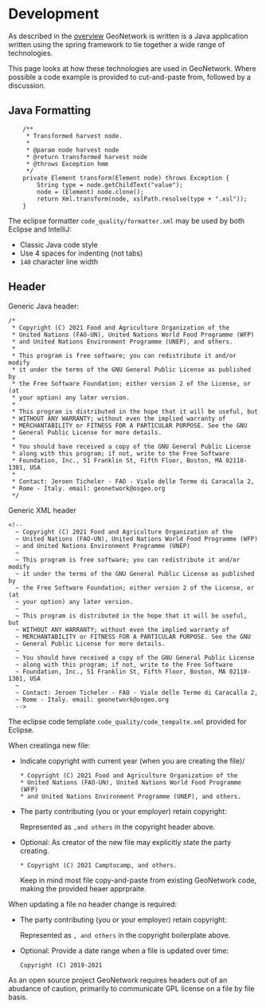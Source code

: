 # Development

As described in the [overview](OVERVIEW.md) GeoNetwork is written is a Java application written using the spring framework to tie together a wide range of technologies.

This page looks at how these technologies are used in GeoNetwork. Where possible a code example is provided to cut-and-paste from, followed by a discussion.

## Java Formatting

```
    /**
     * Transformed harvest node.
     *
     * @param node harvest node
     * @return transformed harvest node
     * @throws Exception hmm
     */
    private Element transform(Element node) throws Exception {
        String type = node.getChildText("value");
        node = (Element) node.clone();
        return Xml.transform(node, xslPath.resolve(type + ".xsl"));
    }
```

The eclipse formatter `code_quality/formatter.xml` may be used by both Eclipse and IntelliJ:

* Classic Java code style
* Use 4 spaces for indenting (not tabs)
* `140` character line width

## Header

Generic Java header:

```
/*
 * Copyright (C) 2021 Food and Agriculture Organization of the
 * United Nations (FAO-UN), United Nations World Food Programme (WFP)
 * and United Nations Environment Programme (UNEP), and others.
 *
 * This program is free software; you can redistribute it and/or modify
 * it under the terms of the GNU General Public License as published by
 * the Free Software Foundation; either version 2 of the License, or (at
 * your option) any later version.
 *
 * This program is distributed in the hope that it will be useful, but
 * WITHOUT ANY WARRANTY; without even the implied warranty of
 * MERCHANTABILITY or FITNESS FOR A PARTICULAR PURPOSE. See the GNU
 * General Public License for more details.
 *
 * You should have received a copy of the GNU General Public License
 * along with this program; if not, write to the Free Software
 * Foundation, Inc., 51 Franklin St, Fifth Floor, Boston, MA 02110-1301, USA
 *
 * Contact: Jeroen Ticheler - FAO - Viale delle Terme di Caracalla 2,
 * Rome - Italy. email: geonetwork@osgeo.org
 */
```

Generic XML header
```
<!--
  ~ Copyright (C) 2021 Food and Agriculture Organization of the
  ~ United Nations (FAO-UN), United Nations World Food Programme (WFP)
  ~ and United Nations Environment Programme (UNEP)
  ~
  ~ This program is free software; you can redistribute it and/or modify
  ~ it under the terms of the GNU General Public License as published by
  ~ the Free Software Foundation; either version 2 of the License, or (at
  ~ your option) any later version.
  ~
  ~ This program is distributed in the hope that it will be useful, but
  ~ WITHOUT ANY WARRANTY; without even the implied warranty of
  ~ MERCHANTABILITY or FITNESS FOR A PARTICULAR PURPOSE. See the GNU
  ~ General Public License for more details.
  ~
  ~ You should have received a copy of the GNU General Public License
  ~ along with this program; if not, write to the Free Software
  ~ Foundation, Inc., 51 Franklin St, Fifth Floor, Boston, MA 02110-1301, USA
  ~
  ~ Contact: Jeroen Ticheler - FAO - Viale delle Terme di Caracalla 2,
  ~ Rome - Italy. email: geonetwork@osgeo.org
  -->
```

The eclipse code template `code_quality/code_tempalte.xml` provided for Eclipse.

When creatinga new file:

* Indicate copyright with current year (when you are creating the file)/
  
  ```
  * Copyright (C) 2021 Food and Agriculture Organization of the
  * United Nations (FAO-UN), United Nations World Food Programme (WFP)
  * and United Nations Environment Programme (UNEP), and others.
  ```

* The party contributing (you or your employer) retain copyright:

  Represented as `,and others` in the copyright header above.
  
* Optional: As creator of the new file may explicitly state the party creating.
  
  ```
  * Copyright (C) 2021 Camptocamp, and others.
  ```
  
  Keep in mind most file copy-and-paste from existing GeoNetwork code, making the provided heaer apprpraite.

When updating a file no header change is required:

* The party contributing (you or your employer) retain copyright:

  Represented as `, and others` in the copyright boilerplate above.

* Optional:  Provide a date range when a file is updated over time:
  
  ```
  Copyright (C) 2019-2021
  ```

As an open source project GeoNetwork requires headers out of an abudance of caution, primarily to communicate GPL license on a file by file basis.

